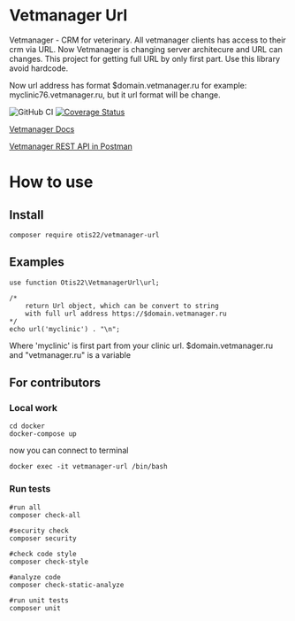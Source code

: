 # Vetmanager Url

Vetmanager - CRM for veterinary. All vetmanager clients has access to their crm via URL. Now Vetmanager is changing server architecure and URL can changes. This project for getting full URL by only first part. Use this library avoid hardcode.

Now url address has format $domain.vetmanager.ru for example: myclinic76.vetmanager.ru, but it url format will be change.

![GitHub CI](https://github.com/otis22/vetmanager-url/workflows/CI/badge.svg)
[![Coverage Status](https://coveralls.io/repos/github/otis22/vetmanager-url/badge.svg?branch=master)](https://coveralls.io/github/otis22/php-skelleton?branch=master)

[Vetmanager Docs](https://vetmanager.ru/knowledgebase/rest-api-osnovnaya-informatsia)

[Vetmanager REST API in Postman](https://god.postman.co/run-collection/64d692ca1ea129218ccb)

# How to use 
## Install
```
composer require otis22/vetmanager-url
```
## Examples
```
use function Otis22\VetmanagerUrl\url;

/*
    return Url object, which can be convert to string
    with full url address https://$domain.vetmanager.ru
*/
echo url('myclinic') . "\n";
```
Where 'myclinic' is first part from your clinic url. $domain.vetmanager.ru and "vetmanager.ru" is a variable

## For contributors
### Local work
```
cd docker
docker-compose up
```
now you can connect to terminal
```
docker exec -it vetmanager-url /bin/bash
```
### Run tests
```
#run all
composer check-all

#security check
composer security

#check code style
composer check-style

#analyze code
composer check-static-analyze

#run unit tests
composer unit
```
